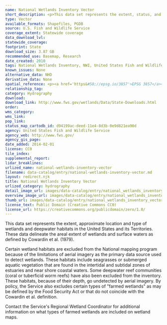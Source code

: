 ```yaml
---
name: National Wetlands Inventory Vector
short_description: <p>This data set represents the extent, status, and approximate location of current and historic NWI wetland mapping projects.</p>
type: Vector
available_formats: Shapefiles, PGDB
source: U.S. Fish and Wildlife Service
coverage_extent: Statewide coverage
data_download_lvl:
statewide_coverage:
footprint: State
download_size: 3.87 GB
recommended_use: Basemap, Research
date_created: 2010
tags: National Wetlands Inventory, NWI, United States Fish and Wildlife, USFWS, Texas, Species, Habitat, Ecological, Aquatic, Deepwater, Coast
known_issues: None
alternative_data: NHD
derivative_data: None
spatial_reference: <p><a href='https&#58;//epsg.io/3857'>EPSG 3857</a></p>
relationship_tag:
category: Hydrography
download:
download_link: http://www.fws.gov/wetlands/Data/State-Downloads.html
order:
wms_category:
wms_link:
pop_link:
status_map_cartodb_id: d94199ac-deed-11e4-8d3b-0e9d821ea90d
agency: United States Fish and Wildlife Service
agency_web: http://www.fws.gov/
agency_gis_page:
date_added: 2014-02-01
license: CC0
tile_index:
supplemental_report:
lidar_breaklines:
urlized_name: national-wetlands-inventory-vector
filename: data-catalog/entry/national-wetlands-inventory-vector.md
layout: redirect.njk
title: National Wetlands Inventory Vector
urlized_category: hydrography
detail_image_url: images/data-catalog/entry/national_wetlands_inventory_vector_detail.jpg
overview_image_url: images/data-catalog/entry/national_wetlands_inventory_vector_overview.jpg
thumb_url: images/data-catalog/entry/national_wetlands_inventory_vector_th.jpg
license_text: Public Domain (Creative Commons CC0)
license_url: https://creativecommons.org/publicdomain/zero/1.0/
---
```


This data set represents the extent, approximate location and type of wetlands and deepwater habitats in the United States and its Territories. These data delineate the areal extent of wetlands and surface waters as defined by Cowardin et al. (1979).

Certain wetland habitats are excluded from the National mapping program because of the limitations of aerial imagery as the primary data source used to detect wetlands. These habitats include seagrasses or submerged aquatic vegetation that are found in the intertidal and subtidal zones of estuaries and near shore coastal waters. Some deepwater reef communities (coral or tuberficid worm reefs) have also been excluded from the inventory. These habitats, because of their depth, go undetected by aerial imagery. By policy, the Service also excludes certain types of "farmed wetlands" as may be defined by the Food Security Act or that do not coincide with the Cowardin et al. definition.

Contact the Service's Regional Wetland Coordinator for additional information on what types of farmed wetlands are included on wetland maps.
